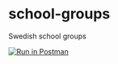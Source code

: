 # school-groups
Swedish school groups

[![Run in Postman](https://run.pstmn.io/button.svg)](https://app.getpostman.com/run-collection/1df6b5186bc3480e4fe9)

